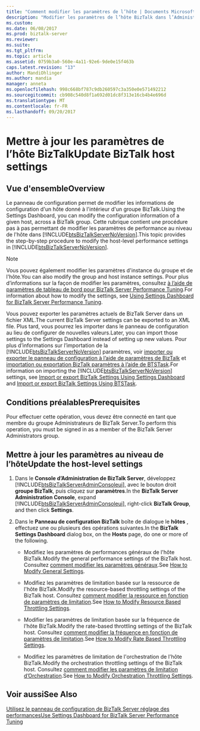 ```yaml
---
title: "Comment modifier les paramètres de l’hôte | Documents Microsoft"
description: "Modifier les paramètres de l’hôte BizTalk dans l’Administration de BizTalk Server pour améliorer les performances et limitation"
ms.custom: 
ms.date: 06/08/2017
ms.prod: biztalk-server
ms.reviewer: 
ms.suite: 
ms.tgt_pltfrm: 
ms.topic: article
ms.assetid: 0759b3a0-560e-4a11-92e6-9de0e15f463b
caps.latest.revision: "13"
author: MandiOhlinger
ms.author: mandia
manager: anneta
ms.openlocfilehash: 998c668bf787c9db260597c3a350e0e571492212
ms.sourcegitcommit: cb908c540d8f1a692d01dc8f313e16cb4b4e696d
ms.translationtype: MT
ms.contentlocale: fr-FR
ms.lasthandoff: 09/20/2017
---
```

# <a name="update-biztalk-host-settings"></a><span data-ttu-id="5f313-103">Mettre à jour les paramètres de l’hôte BizTalk</span><span class="sxs-lookup"><span data-stu-id="5f313-103">Update BizTalk host settings</span></span>

## <a name="overview"></a><span data-ttu-id="5f313-104">Vue d'ensemble</span><span class="sxs-lookup"><span data-stu-id="5f313-104">Overview</span></span>
<span data-ttu-id="5f313-105">Le panneau de configuration permet de modifier les informations de configuration d'un hôte donné à l'intérieur d'un groupe BizTalk.</span><span class="sxs-lookup"><span data-stu-id="5f313-105">Using the Settings Dashboard, you can modify the configuration information of a given host, across a BizTalk group.</span></span> <span data-ttu-id="5f313-106">Cette rubrique contient une procédure pas à pas permettant de modifier les paramètres de performance au niveau de l'hôte dans [!INCLUDE[btsBizTalkServerNoVersion](../includes/btsbiztalkservernoversion-md.md)].</span><span class="sxs-lookup"><span data-stu-id="5f313-106">This topic provides the step-by-step procedure to modify the host-level performance settings in [!INCLUDE[btsBizTalkServerNoVersion](../includes/btsbiztalkservernoversion-md.md)].</span></span>  
  
> [!NOTE]
>  <span data-ttu-id="5f313-107">Vous pouvez également modifier les paramètres d'instance du groupe et de l'hôte.</span><span class="sxs-lookup"><span data-stu-id="5f313-107">You can also modify the group and host instance settings.</span></span> <span data-ttu-id="5f313-108">Pour plus d’informations sur la façon de modifier les paramètres, consultez [à l’aide de paramètres de tableau de bord pour BizTalk Server Performance Tuning](../core/using-settings-dashboard-for-biztalk-server-performance-tuning.md).</span><span class="sxs-lookup"><span data-stu-id="5f313-108">For information about how to modify the settings, see [Using Settings Dashboard for BizTalk Server Performance Tuning](../core/using-settings-dashboard-for-biztalk-server-performance-tuning.md).</span></span>  
  
 <span data-ttu-id="5f313-109">Vous pouvez exporter les paramètres actuels de BizTalk Server dans un fichier XML.</span><span class="sxs-lookup"><span data-stu-id="5f313-109">The current BizTalk Server settings can be exported to an XML file.</span></span> <span data-ttu-id="5f313-110">Plus tard, vous pourrez les importer dans le panneau de configuration au lieu de configurer de nouvelles valeurs.</span><span class="sxs-lookup"><span data-stu-id="5f313-110">Later, you can import those settings to the Settings Dashboard instead of setting up new values.</span></span> <span data-ttu-id="5f313-111">Pour plus d’informations sur l’importation de la [!INCLUDE[btsBizTalkServerNoVersion](../includes/btsbiztalkservernoversion-md.md)] paramètres, voir [importer ou exporter le panneau de configuration à l’aide de paramètres de BizTalk](how-to-import-biztalk-settings-using-settings-dashboard.md) et [importation ou exportation BizTalk paramètres à l’aide de BTSTask](how-to-import-biztalk-settings-using-btstask.md).</span><span class="sxs-lookup"><span data-stu-id="5f313-111">For information on importing the [!INCLUDE[btsBizTalkServerNoVersion](../includes/btsbiztalkservernoversion-md.md)] settings, see [Import or export BizTalk Settings Using Settings Dashboard](how-to-import-biztalk-settings-using-settings-dashboard.md) and [Import or export BizTalk Settings Using BTSTask](how-to-import-biztalk-settings-using-btstask.md).</span></span> 
  
## <a name="prerequisites"></a><span data-ttu-id="5f313-112">Conditions préalables</span><span class="sxs-lookup"><span data-stu-id="5f313-112">Prerequisites</span></span>  
 <span data-ttu-id="5f313-113">Pour effectuer cette opération, vous devez être connecté en tant que membre du groupe Administrateurs de BizTalk Server.</span><span class="sxs-lookup"><span data-stu-id="5f313-113">To perform this operation, you must be signed in as a member of the BizTalk Server Administrators group.</span></span>  
  
## <a name="update-the-host-level-settings"></a><span data-ttu-id="5f313-114">Mettre à jour les paramètres au niveau de l’hôte</span><span class="sxs-lookup"><span data-stu-id="5f313-114">Update the host-level settings</span></span>  
  
1.  <span data-ttu-id="5f313-115">Dans le **Console d’Administration de BizTalk Server**, développez [!INCLUDE[btsBizTalkServerAdminConsoleui](../includes/btsbiztalkserveradminconsoleui-md.md)], avec le bouton droit **groupe BizTalk**, puis cliquez sur **paramètres**.</span><span class="sxs-lookup"><span data-stu-id="5f313-115">In the **BizTalk Server Administration Console**, expand [!INCLUDE[btsBizTalkServerAdminConsoleui](../includes/btsbiztalkserveradminconsoleui-md.md)], right-click **BizTalk Group**, and then click **Settings**.</span></span>  
  
2.  <span data-ttu-id="5f313-116">Dans le **Panneau de configuration BizTalk** boîte de dialogue le **hôtes** , effectuez une ou plusieurs des opérations suivantes.</span><span class="sxs-lookup"><span data-stu-id="5f313-116">In the **BizTalk Settings Dashboard** dialog box, on the **Hosts** page, do one or more of the following.</span></span>  
  
    -   <span data-ttu-id="5f313-117">Modifiez les paramètres de performances généraux de l'hôte BizTalk.</span><span class="sxs-lookup"><span data-stu-id="5f313-117">Modify the general performance settings of the BizTalk host.</span></span> <span data-ttu-id="5f313-118">Consultez [comment modifier les paramètres généraux](../core/how-to-modify-general-settings.md).</span><span class="sxs-lookup"><span data-stu-id="5f313-118">See [How to Modify General Settings](../core/how-to-modify-general-settings.md).</span></span>  
  
    -   <span data-ttu-id="5f313-119">Modifiez les paramètres de limitation basée sur la ressource de l'hôte BizTalk.</span><span class="sxs-lookup"><span data-stu-id="5f313-119">Modify the resource-based throttling settings of the BizTalk host.</span></span> <span data-ttu-id="5f313-120">Consultez [comment modifier la ressource en fonction de paramètres de limitation](../core/how-to-modify-resource-based-throttling-settings.md).</span><span class="sxs-lookup"><span data-stu-id="5f313-120">See [How to Modify Resource Based Throttling Settings](../core/how-to-modify-resource-based-throttling-settings.md).</span></span>  
  
    -   <span data-ttu-id="5f313-121">Modifier les paramètres de limitation basée sur la fréquence de l’hôte BizTalk.</span><span class="sxs-lookup"><span data-stu-id="5f313-121">Modify the rate-based throttling settings of the BizTalk host.</span></span> <span data-ttu-id="5f313-122">Consultez [comment modifier la fréquence en fonction de paramètres de limitation](../core/how-to-modify-rate-based-throttling-settings.md).</span><span class="sxs-lookup"><span data-stu-id="5f313-122">See [How to Modify Rate Based Throttling Settings](../core/how-to-modify-rate-based-throttling-settings.md).</span></span>  
  
    -   <span data-ttu-id="5f313-123">Modifiez les paramètres de limitation de l'orchestration de l'hôte BizTalk.</span><span class="sxs-lookup"><span data-stu-id="5f313-123">Modify the orchestration throttling settings of the BizTalk host.</span></span> <span data-ttu-id="5f313-124">Consultez [comment modifier les paramètres de limitation d’Orchestration](../core/how-to-modify-orchestration-throttling-settings.md).</span><span class="sxs-lookup"><span data-stu-id="5f313-124">See [How to Modify Orchestration Throttling Settings](../core/how-to-modify-orchestration-throttling-settings.md).</span></span>  
  
## <a name="see-also"></a><span data-ttu-id="5f313-125">Voir aussi</span><span class="sxs-lookup"><span data-stu-id="5f313-125">See Also</span></span>  
 [<span data-ttu-id="5f313-126">Utilisez le panneau de configuration de BizTalk Server réglage des performances</span><span class="sxs-lookup"><span data-stu-id="5f313-126">Use Settings Dashboard for BizTalk Server Performance Tuning</span></span>](../core/using-settings-dashboard-for-biztalk-server-performance-tuning.md)
